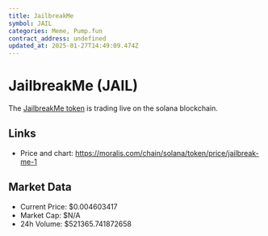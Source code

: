 ```yaml
---
title: JailbreakMe
symbol: JAIL
categories: Meme, Pump.fun
contract_address: undefined
updated_at: 2025-01-27T14:49:09.474Z
---
```


# JailbreakMe (JAIL)
The [JailbreakMe token](https://moralis.com/chain/solana/token/price/jailbreak-me-1) is trading live on the solana blockchain.

## Links
- Price and chart: https://moralis.com/chain/solana/token/price/jailbreak-me-1

## Market Data
- Current Price: $0.004603417
- Market Cap: $N/A
- 24h Volume: $521365.741872658
